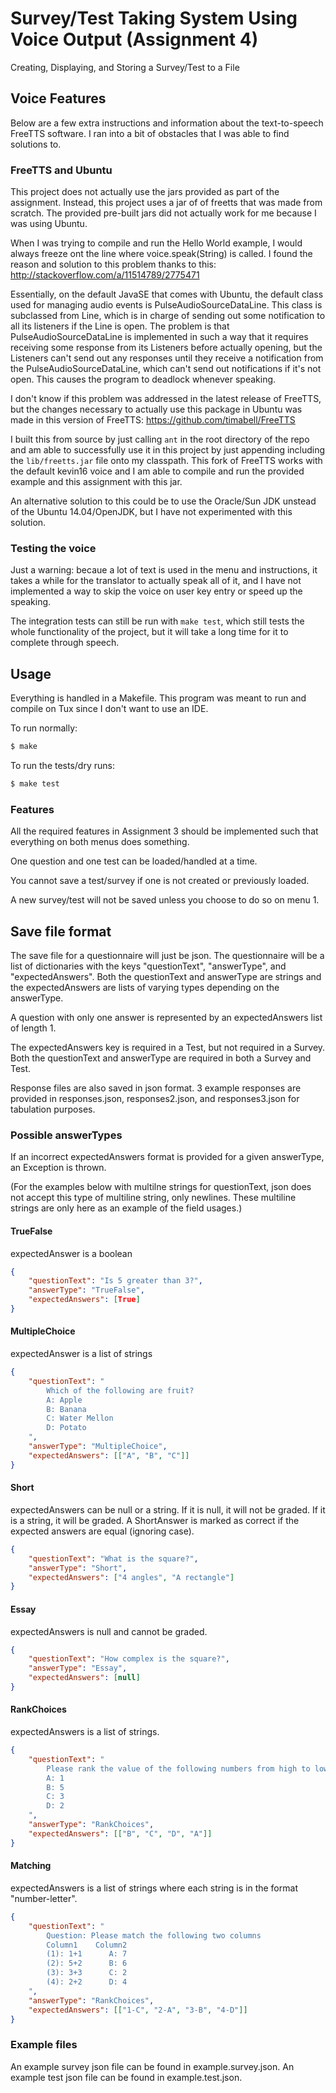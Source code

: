 # Survey/Test Taking System Using Voice Output (Assignment 4)
Creating, Displaying, and Storing a Survey/Test to a File


## Voice Features
Below are a few extra instructions and information about the text-to-speech FreeTTS software.
I ran into a bit of obstacles that I was able to find solutions to.

### FreeTTS and Ubuntu
This project does not actually use the jars provided as part of the assignment. Instead, this
project uses a jar of of freetts that was made from scratch. The provided pre-built jars did
not actually work for me because I was using Ubuntu.

When I was trying to compile and run the Hello World example, I would always freeze
ont the line where voice.speak(String) is called. I found the reason and solution to this problem
thanks to this: http://stackoverflow.com/a/11514789/2775471

Essentially, on the default JavaSE that comes with Ubuntu, the default class used for managing
audio events is PulseAudioSourceDataLine. This class is subclassed from Line, which is in charge
of sending out some notification to all its listeners if the Line is open. The problem is that
PulseAudioSourceDataLine is implemented in such a way that it requires receiving some response
from its Listeners before actually opening, but the Listeners can't send out any responses until
they receive a notification from the PulseAudioSourceDataLine, which can't send out notifications
if it's not open. This causes the program to deadlock whenever speaking.

I don't know if this problem was addressed in the latest release of FreeTTS, but the changes
necessary to actually use this package in Ubuntu was made in this version of FreeTTS:
https://github.com/timabell/FreeTTS

I built this from source by just calling `ant` in the root directory of the repo and am able to
successfully use it in this project by just appending including the `lib/freetts.jar` file
onto my classpath. This fork of FreeTTS works with the default kevin16 voice and I am able to 
compile and run the provided example and this assignment with this jar.

An alternative solution to this could be to use the Oracle/Sun JDK unstead of the Ubuntu 14.04/OpenJDK,
but I have not experimented with this solution.

### Testing the voice
Just a warning: becaue a lot of text is used in the menu and instructions, it takes a while for the translator
to actually speak all of it, and I have not implemented a way to skip the voice on user key entry
or speed up the speaking.

The integration tests can still be run with `make test`, which still tests the whole functionality of
the project, but it will take a long time for it to complete through speech.


## Usage
Everything is handled in a Makefile. This program was meant to run and compile on Tux
since I don't want to use an IDE.

To run normally:
```sh
$ make
```

To run the tests/dry runs:
```sh
$ make test
```


### Features
All the required features in Assignment 3 should be implemented such that everything
on both menus does something.

One question and one test can be loaded/handled at a time.

You cannot save a test/survey if one is not created or previously loaded.

A new survey/test will not be saved unless you choose to do so on menu 1.


## Save file format
The save file for a questionnaire will just be json. The questionnaire
will be a list of dictionaries with the keys "questionText", "answerType",
and "expectedAnswers". Both the questionText and answerType are strings
and the expectedAnswers are lists of varying types depending on the answerType.

A question with only one answer is represented by an expectedAnswers list
of length 1.

The expectedAnswers key is required in a Test, but not required in a Survey.
Both the questionText and answerType are required in both a Survey and Test.

Response files are also saved in json format. 3 example responses are provided
in responses.json, responses2.json, and responses3.json for tabulation purposes.

### Possible answerTypes
If an incorrect expectedAnswers format is provided for a given answerType,
an Exception is thrown.

(For the examples below with multilne strings for questionText, json does not accept
this type of multiline string, only newlines. These multiline strings are only here
as an example of the field usages.)

#### TrueFalse
expectedAnswer is a boolean
```json
{
    "questionText": "Is 5 greater than 3?",
    "answerType": "TrueFalse",
    "expectedAnswers": [True]
}
```

#### MultipleChoice
expectedAnswer is a list of strings
```json
{
    "questionText": "
        Which of the following are fruit?
        A: Apple
        B: Banana
        C: Water Mellon
        D: Potato
    ",
    "answerType": "MultipleChoice",
    "expectedAnswers": [["A", "B", "C"]]
}
```

#### Short
expectedAnswers can be null or a string. If it is null, it will not be graded.
If it is a string, it will be graded.
A ShortAnswer is marked as correct if the expected answers are equal (ignoring case).
```json
{
    "questionText": "What is the square?",
    "answerType": "Short",
    "expectedAnswers": ["4 angles", "A rectangle"]
}
```

#### Essay
expectedAnswers is null and cannot be graded.
```json
{
    "questionText": "How complex is the square?",
    "answerType": "Essay",
    "expectedAnswers": [null]
}
```

#### RankChoices
expectedAnswers is a list of strings.
```json
{
    "questionText": "
        Please rank the value of the following numbers from high to low
        A: 1
        B: 5
        C: 3 
        D: 2 
    ",
    "answerType": "RankChoices",
    "expectedAnswers": [["B", "C", "D", "A"]]
}
```

#### Matching
expectedAnswers is a list of strings where each string is in the format "number-letter".
```json
{
    "questionText": "
        Question: Please match the following two columns
        Column1    Column2
        (1): 1+1      A: 7       
        (2): 5+2      B: 6 
        (3): 3+3      C: 2
        (4): 2+2      D: 4
    ",
    "answerType": "RankChoices",
    "expectedAnswers": [["1-C", "2-A", "3-B", "4-D"]]
}
```

### Example files
An example survey json file can be found in example.survey.json.
An example test json file can be found in example.test.json.

